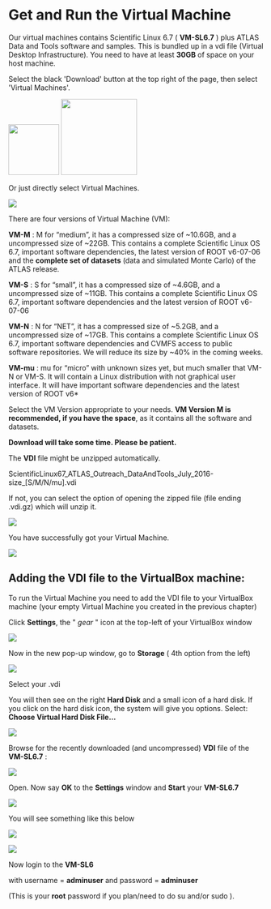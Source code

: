 # Get and Run the Virtual Machine

Our virtual machines contains Scientific Linux 6.7 ( **VM-SL6.7** ) plus ATLAS Data and Tools software and samples.  This is bundled up in a vdi file (Virtual Desktop Infrastructure).
You need to have at least  **30GB** of space on your host machine.

Select the black 'Download' button at the top right of the page, then select 'Virtual Machines'.  

<img src="./pictures/Download.jpg" width="100" />
<img src="./pictures/VMbutton.jpg" width="150" /> 

Or just directly select Virtual Machines.

![](NewPictures/VirtualMachineSelected.png)

There are four versions of Virtual Machine (VM):  

**VM-M** 
: M for “medium”, it has a compressed size of ~10.6GB, and a uncompressed size of ~22GB. This contains a complete Scientific Linux OS 6.7, important software dependencies, the latest version of ROOT v6-07-06 and the **complete set of datasets** (data and simulated Monte Carlo) of the ATLAS release.

**VM-S** 
: S for “small”, it has a compressed size of ~4.6GB, and a uncompressed size of ~11GB. This contains a complete Scientific Linux OS 6.7, important software dependencies and the latest version of ROOT v6-07-06

**VM-N**
: N for “NET”, it has a compressed size of ~5.2GB, and a uncompressed size of ~17GB. This contains a complete Scientific Linux OS 6.7, important software dependencies and CVMFS access to public software repositories. We will reduce its size by ~40% in the coming weeks.

**VM-mu**
: mu for “micro” with unknown sizes yet, but much smaller that VM-N or VM-S. It will contain a Linux distribution with not graphical user interface. It will have important software dependencies and the latest version of ROOT v6*

Select the VM Version appropriate to your needs.  **VM Version M is recommended, if you have the space**, as it contains all the software and datasets.

**Download will take some time.  Please be patient.**

The **VDI** file might be unzipped automatically.

ScientificLinux67\_ATLAS\_Outreach\_DataAndTools\_July\_2016-size\_[S/M/N/mu].vdi 

If not, you can select the option of opening the zipped file (file ending .vdi.gz) which will unzip it.

![](NewPictures/DownloadVMS.jpg)


You have successfully got your Virtual Machine.

![](NewPictures/orangeVDI2.png)



## Adding the VDI file to the VirtualBox machine: 

To run the Virtual Machine you need to add the VDI file to your VirtualBox machine (your empty Virtual Machine you created in the previous chapter)

Click **Settings**, the " _gear_  " icon at the top-left of your VirtualBox window 


![](NewPictures/Settings.jpg)


Now in the new pop-up window, go to **Storage** ( 4th option from the left) 



![](NewPictures/Storage.jpg)

Select your .vdi

You will then see on the right **Hard Disk** and a small icon of a hard disk.  If you click on the hard disk icon, the system will give you options. 
Select: **Choose Virtual Hard Disk File...**


![](NewPictures/VirtualHardDisk.jpg)

Browse for the recently downloaded (and uncompressed) **VDI** file of the **VM-SL6.7** :


![](NewPictures/Choosevdi.jpg)

Open.
Now say **OK** to the **Settings** window and **Start** your **VM-SL6.7**   

![](NewPictures/Start.jpg)

You will see something like this below



![](NewPictures/DataAndToolsRunning.jpg)


![](NewPictures/VM-SL6.jpg)

Now login to the **VM-SL6** 

with username = **adminuser** and password = **adminuser**

(This is your **root** password if you plan/need to do su and/or sudo ).

